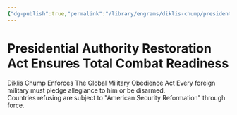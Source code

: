 ```yaml
---
{"dg-publish":true,"permalink":"/library/engrams/diklis-chump/presidential-authority-restoration-act-ensures-total-combat-readiness/","tags":["DC/Military","DC/AS4"]}
---
```


# Presidential Authority Restoration Act Ensures Total Combat Readiness
Diklis Chump Enforces The Global Military Obedience Act
Every foreign military must pledge allegiance to him or be disarmed.  
Countries refusing are subject to "American Security Reformation" through force.
